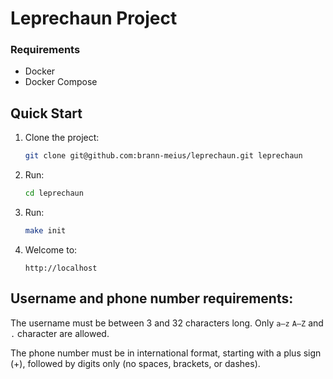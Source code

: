 # Leprechaun Project

### Requirements

- Docker
- Docker Compose

## Quick Start

1. Clone the project:
    ```bash
    git clone git@github.com:brann-meius/leprechaun.git leprechaun
    ```
2. Run:
    ```bash
    cd leprechaun
    ```
3. Run:
    ```bash
    make init
    ```
4. Welcome to:
    ```http
    http://localhost
    ```

## Username and phone number requirements:

The username must be between 3 and 32 characters long. Only `a–z` `A–Z` and `.` character are allowed.

The phone number must be in international format, starting with a plus sign (+), followed by digits only (no spaces,
brackets, or dashes).
